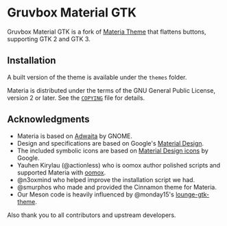 # Gruvbox Material GTK

Gruvbox Material GTK is a fork of [Materia Theme](https://github.com/nana-4/materia-theme) that flattens buttons, supporting GTK 2 and GTK 3.

## Installation

A built version of the theme is available under the `themes` folder.

Materia is distributed under the terms of the GNU General Public License, version 2 or later. See the [`COPYING`](COPYING) file for details.

## Acknowledgments

- Materia is based on [Adwaita](HACKING.md#upstream-theme-sources) by GNOME.
- Design and specifications are based on Google's [Material Design](https://material.io).
- The included symbolic icons are based on [Material Design icons](https://github.com/google/material-design-icons) by Google.
- Yauhen Kirylau (@actionless) who is oomox author polished scripts and supported Materia with [oomox](https://github.com/themix-project/oomox).
- @n3oxmind who helped improve the installation script we had.
- @smurphos who made and provided the Cinnamon theme for Materia.
- Our Meson code is heavily influenced by @monday15's [lounge-gtk-theme](https://github.com/monday15/lounge-gtk-theme).

Also thank you to all contributors and upstream developers.
